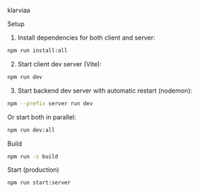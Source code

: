 klarviaa

Setup
1. Install dependencies for both client and server:

```bash
npm run install:all
```

2. Start client dev server (Vite):

```bash
npm run dev
```

3. Start backend dev server with automatic restart (nodemon):

```bash
npm --prefix server run dev
```

Or start both in parallel:

```bash
npm run dev:all
```

Build

```bash
npm run -s build
```

Start (production)

```bash
npm run start:server
```
